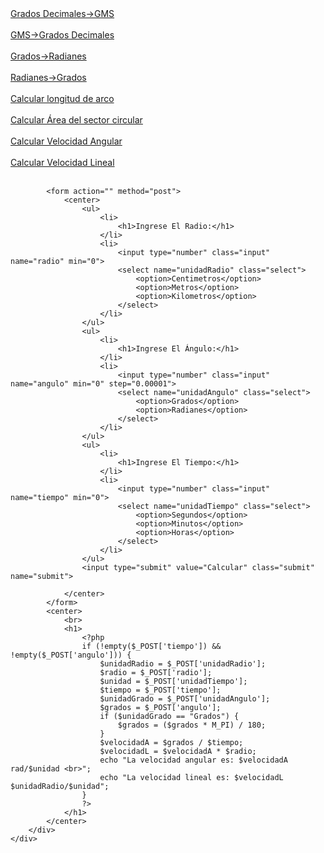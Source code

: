 <!DOCTYPE html>
<html lang="en">

<head>
	<meta charset="UTF-8" />
	<meta name="viewport" content="width=device-width, initial-scale=1.0">
	<link rel="stylesheet" href="style.css">
	<title>Calcular Velocidad Lineal</title>
</head>

<body>
	<div class="menu">
		<a href="/calculadora_mate/grados/"><span>Grados Decimales->GMS</span></a><br><br>
		<a href="/calculadora_mate/gms/"><span>GMS->Grados Decimales</span></a><br><br>
		<a href="/calculadora_mate/grds-rad/"><span>Grados->Radianes</span></a><br><br>
		<a href="/calculadora_mate/rad-grds/"><span>Radianes->Grados</span></a><br><br>
		<a href="/calculadora_mate/arco/"><span>Calcular longitud de arco</span></a><br><br>
		<a href="/calculadora_mate/area/"><span>Calcular Área del sector circular</span></a><br><br>
		<a href="/calculadora_mate/vangular/"><span>Calcular Velocidad Angular</span></a><br><br>
		<a href="/calculadora_mate/vlineal/"><span>Calcular Velocidad Lineal</span></a><br><br>
	</div>
	<div class="pagina">
		<div class="wrapper">

			<form action="" method="post">
				<center>
					<ul>
						<li>
							<h1>Ingrese El Radio:</h1>
						</li>
						<li>
							<input type="number" class="input" name="radio" min="0">
							<select name="unidadRadio" class="select">
								<option>Centimetros</option>
								<option>Metros</option>
								<option>Kilometros</option>
							</select>
						</li>
					</ul>
					<ul>
						<li>
							<h1>Ingrese El Ángulo:</h1>
						</li>
						<li>
							<input type="number" class="input" name="angulo" min="0" step="0.00001">
							<select name="unidadAngulo" class="select">
								<option>Grados</option>
								<option>Radianes</option>
							</select>
						</li>
					</ul>
					<ul>
						<li>
							<h1>Ingrese El Tiempo:</h1>
						</li>
						<li>
							<input type="number" class="input" name="tiempo" min="0">
							<select name="unidadTiempo" class="select">
								<option>Segundos</option>
								<option>Minutos</option>
								<option>Horas</option>
							</select>
						</li>
					</ul>
					<input type="submit" value="Calcular" class="submit" name="submit">

				</center>
			</form>
			<center>
				<br>
				<h1>
					<?php
					if (!empty($_POST['tiempo']) && !empty($_POST['angulo'])) {
						$unidadRadio = $_POST['unidadRadio'];
						$radio = $_POST['radio'];
						$unidad = $_POST['unidadTiempo'];
						$tiempo = $_POST['tiempo'];
						$unidadGrado = $_POST['unidadAngulo'];
						$grados = $_POST['angulo'];
						if ($unidadGrado == "Grados") {
							$grados = ($grados * M_PI) / 180;
						}
						$velocidadA = $grados / $tiempo;
						$velocidadL = $velocidadA * $radio;
						echo "La velocidad angular es: $velocidadA rad/$unidad <br>";
						echo "La velocidad lineal es: $velocidadL $unidadRadio/$unidad";
					}
					?>
				</h1>
			</center>
		</div>
	</div>
</body>

</html>
